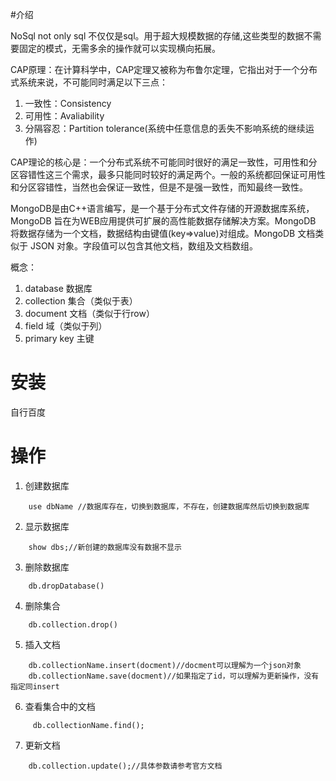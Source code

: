 #介绍

NoSql not only sql 不仅仅是sql。用于超大规模数据的存储,这些类型的数据不需要固定的模式，无需多余的操作就可以实现横向拓展。

CAP原理：在计算科学中，CAP定理又被称为布鲁尔定理，它指出对于一个分布式系统来说，不可能同时满足以下三点：

1. 一致性：Consistency
2. 可用性：Avaliability
3. 分隔容忍：Partition tolerance(系统中任意信息的丢失不影响系统的继续运作)

CAP理论的核心是：一个分布式系统不可能同时很好的满足一致性，可用性和分区容错性这三个需求，最多只能同时较好的满足两个。一般的系统都回保证可用性和分区容错性，当然也会保证一致性，但是不是强一致性，而知最终一致性。

MongoDB是由C++语言编写，是一个基于分布式文件存储的开源数据库系统，MongoDB 旨在为WEB应用提供可扩展的高性能数据存储解决方案。MongoDB 将数据存储为一个文档，数据结构由键值(key=>value)对组成。MongoDB 文档类似于 JSON 对象。字段值可以包含其他文档，数组及文档数组。

概念：

1. database 数据库
2. collection 集合（类似于表）
3. document 文档（类似于行row）
4. field 域（类似于列）
5. primary key 主键

# 安装
自行百度

# 操作
1. 创建数据库
```mongdb
    use dbName //数据库存在，切换到数据库，不存在，创建数据库然后切换到数据库
```
2. 显示数据库
```mongdb
    show dbs;//新创建的数据库没有数据不显示
```
3. 删除数据库
```mongdb
    db.dropDatabase()
```
4. 删除集合
```mongdb
    db.collection.drop()
```
5. 插入文档
```
    db.collectionName.insert(docment)//docment可以理解为一个json对象
    db.collectionName.save(docment)//如果指定了id，可以理解为更新操作，没有指定同insert
```
6. 查看集合中的文档
```
     db.collectionName.find();
```
7. 更新文档
```
    db.collection.update();//具体参数请参考官方文档
```

